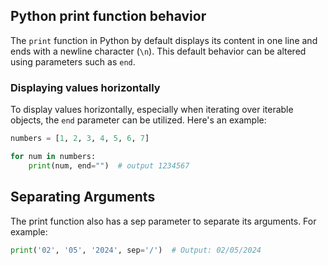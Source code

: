 ## Python print function behavior

The `print` function in Python by default displays its content in one line and ends with a newline character (`\n`). This default behavior can be altered using parameters such as `end`.

### Displaying values horizontally

To display values horizontally, especially when iterating over iterable objects, the `end` parameter can be utilized. Here's an example:

```python
numbers = [1, 2, 3, 4, 5, 6, 7]

for num in numbers:
    print(num, end="")  # output 1234567

```

## Separating Arguments
The print function also has a sep parameter to separate its arguments. For example:

```python
print('02', '05', '2024', sep='/')  # Output: 02/05/2024
```